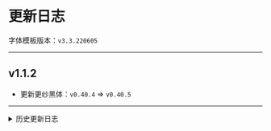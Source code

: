 # 更新日志

字体模板版本：```v3.3.220605```

---

## v1.1.2

- 更新更纱黑体：```v0.40.4``` => ```v0.40.5```

---

<details><summary>历史更新日志</summary>

## v1.1.1

- 更新更纱黑体：```v0.40.3``` => ```v0.40.4```

## v1.1.0

- 更新更纱黑体：```v0.40.2``` => ```v0.40.3```

## v1.0.9

- 更新更纱黑体：```v0.40.1``` => ```v0.40.2```

## v1.0.8

- 更新更纱黑体：```v0.40.0``` => ```v0.40.1```

## v1.0.7

- 更新更纱黑体：```v0.39.0``` => ```v0.40.0```

## v1.0.6

- 更新更纱黑体：```v0.38.0``` => ```v0.39.0```

## v1.0.5

- 替换字体，使英文引号不在以等宽显示

## v1.0.4

- 修复脚本错误导致的不生效问题

## v1.0.3

- 移除好像没什么用的斜体

## v1.0.2

- 修复脚本构建 bug （大概）

## v1.0.1

- 初次发布。

</details>
